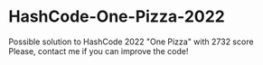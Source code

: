 # HashCode-One-Pizza-2022
 Possible solution to HashCode 2022 "One Pizza" with 2732 score
 <br> Please, contact me if you can improve the code!

